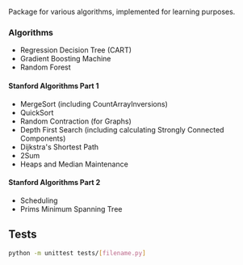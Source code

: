 Package for various algorithms, implemented for learning purposes.

### Algorithms
- Regression Decision Tree (CART)
- Gradient Boosting Machine
- Random Forest

#### Stanford Algorithms Part 1
- MergeSort (including CountArrayInversions)
- QuickSort
- Random Contraction (for Graphs)
- Depth First Search (including calculating Strongly Connected Components)
- Dijkstra's Shortest Path
- 2Sum
- Heaps and Median Maintenance

#### Stanford Algorithms Part 2
- Scheduling
- Prims Minimum Spanning Tree

## Tests
```bash
python -m unittest tests/[filename.py]
```
